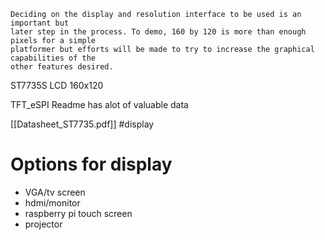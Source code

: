 
	Deciding on the display and resolution interface to be used is an important but 
	later step in the process. To demo, 160 by 120 is more than enough pixels for a simple 
	platformer but efforts will be made to try to increase the graphical capabilities of the
	other features desired.

ST7735S LCD 160x120

TFT_eSPI Readme has alot of valuable data

[[Datasheet_ST7735.pdf]]  #display

# Options for display
- VGA/tv screen
- hdmi/monitor
- raspberry pi touch screen
- projector




